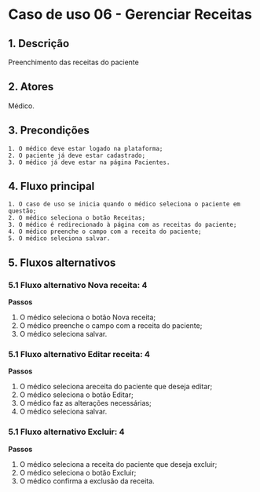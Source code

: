 # Caso de uso 06 - Gerenciar Receitas

## 1. Descrição

Preenchimento das receitas do paciente

## 2. Atores

Médico.

## 3. Precondições

	1. O médico deve estar logado na plataforma;
	2. O paciente já deve estar cadastrado;
	3. O médico já deve estar na página Pacientes.

## 4. Fluxo principal

    1. O caso de uso se inicia quando o médico seleciona o paciente em questão;
    2. O médico seleciona o botão Receitas;
    3. O médico é redirecionado à página com as receitas do paciente;
    4. O médico preenche o campo com a receita do paciente;
    5. O médico seleciona salvar.


## 5. Fluxos alternativos

### 5.1 Fluxo alternativo Nova receita: 4

**Passos** 
1. O médico seleciona o botão Nova receita;
2. O médico preenche o campo com a receita do paciente;
3. O médico seleciona salvar.

### 5.1 Fluxo alternativo Editar receita: 4

**Passos** 
1. O médico seleciona areceita do paciente que deseja editar;
2. O médico seleciona o botão Editar;
3. O médico faz as alterações necessárias;
4. O médico seleciona salvar.

### 5.1 Fluxo alternativo Excluir: 4

**Passos** 
1. O médico seleciona a receita do paciente que deseja excluir;
2. O médico seleciona o botão Excluir;
3. O médico confirma a exclusão da receita.
